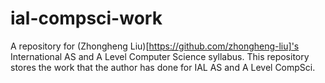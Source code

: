 # ial-compsci-work
A repository for (Zhongheng Liu)[https://github.com/zhongheng-liu]'s International AS and A Level Computer Science syllabus. This repository stores the work that the author has done for IAL AS and A Level CompSci.
